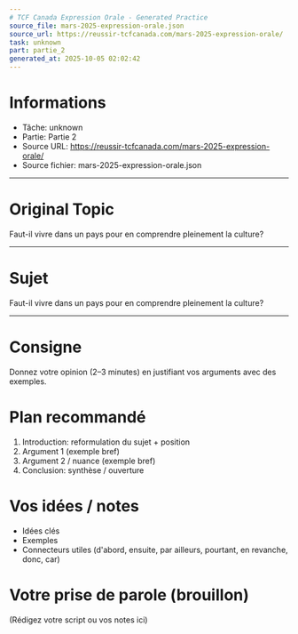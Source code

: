 ```yaml
---
# TCF Canada Expression Orale - Generated Practice
source_file: mars-2025-expression-orale.json
source_url: https://reussir-tcfcanada.com/mars-2025-expression-orale/
task: unknown
part: partie_2
generated_at: 2025-10-05 02:02:42
---
```


# Informations
- Tâche: unknown
- Partie: Partie 2
- Source URL: https://reussir-tcfcanada.com/mars-2025-expression-orale/
- Source fichier: mars-2025-expression-orale.json

---

# Original Topic
Faut-il vivre dans un pays pour en comprendre pleinement la culture?

---

# Sujet
Faut-il vivre dans un pays pour en comprendre pleinement la culture?

---
# Consigne
Donnez votre opinion (2–3 minutes) en justifiant vos arguments avec des exemples.

# Plan recommandé
1. Introduction: reformulation du sujet + position
2. Argument 1 (exemple bref)
3. Argument 2 / nuance (exemple bref)
4. Conclusion: synthèse / ouverture

# Vos idées / notes
- Idées clés
- Exemples
- Connecteurs utiles (d'abord, ensuite, par ailleurs, pourtant, en revanche, donc, car)

# Votre prise de parole (brouillon)
(Rédigez votre script ou vos notes ici)
